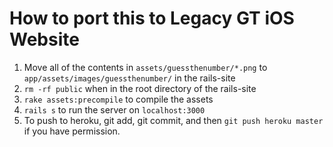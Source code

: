 # How to port this to Legacy GT iOS Website

1. Move all of the contents in `assets/guessthenumber/*.png` to `app/assets/images/guessthenumber/` in the rails-site
2. `rm -rf public` when in the root directory of the rails-site
3. `rake assets:precompile` to compile the assets
4. `rails s` to run the server on `localhost:3000`
5. To push to heroku, git add, git commit, and then `git push heroku master` if you have permission.
